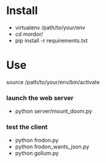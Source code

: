 # Install

* virtualenv /path/to/your/env
* cd mordor/
* pip install -r requirements.txt

# Use

source /path/to/your/env/bin/activate

### launch the web server
* python server/mount_doom.py

### test the client
* python frodon.py
* python frodon_wants_json.py
* python gollum.py
